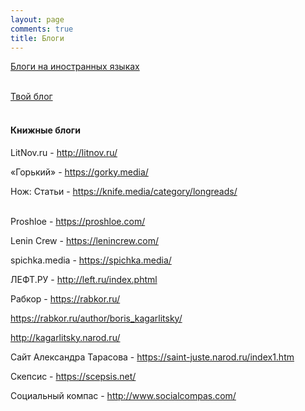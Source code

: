 ```yaml
---
layout: page
comments: true
title: Блоги
---
```


[Блоги на иностранных языках](/en/blogs)
<br><br>

[Твой блог](/ru/jekyll)
<br><br>

#### Книжные блоги

LitNov.ru - <http://litnov.ru/>

«Горький» - <https://gorky.media/>

Нож: Статьи - <https://knife.media/category/longreads/>
<br><br>

Proshloe - <https://proshloe.com/>

Lenin Crew - <https://lenincrew.com/>

spichka.media - <https://spichka.media/>

ЛЕФТ.РУ - <http://left.ru/index.phtml>

Рабкор - <https://rabkor.ru/>

<https://rabkor.ru/author/boris_kagarlitsky/>

<http://kagarlitsky.narod.ru/>

Сайт Александра Тарасова - <https://saint-juste.narod.ru/index1.htm>

Скепсис - <https://scepsis.net/>

Социальный компас - <http://www.socialcompas.com/>